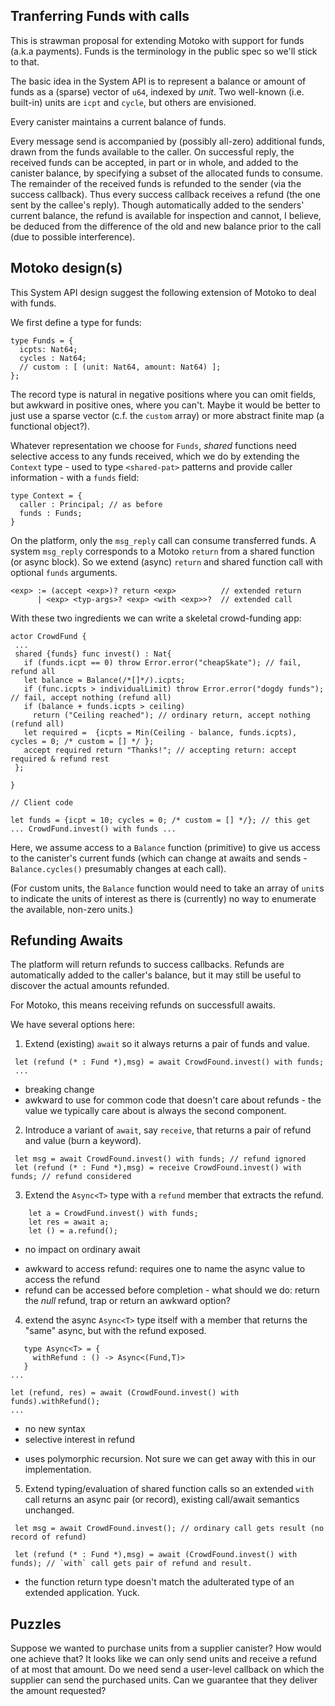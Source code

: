 Tranferring Funds with calls
----------------------------

This is strawman proposal for extending Motoko with support for funds
(a.k.a payments). Funds is the terminology in the public spec so we'll
stick to that.

The basic idea in the System API is to represent a balance or
amount of funds as a (sparse) vector of `u64`, indexed by
*unit*. Two well-known (i.e. built-in) units are `icpt` and `cycle`,
but others are envisioned.

Every canister maintains a current balance of funds.

Every message send is accompanied by (possibly all-zero) additional
funds, drawn from the funds available to the caller.  On successful
reply, the received funds can be accepted, in part or in whole, and
added to the canister balance, by specifying a subset of the allocated
funds to consume.  The remainder of the received funds is refunded to
the sender (via the success callback). Thus every success callback
receives a refund (the one sent by the callee's reply). Though
automatically added to the senders' current balance, the refund is
available for inspection and cannot, I believe, be deduced from the
difference of the old and new balance prior to the call (due to
possible interference).


## Motoko design(s)

This System API design suggest the following extension of Motoko to deal with funds.

We first define a type for funds:

```
type Funds = {
  icpts: Nat64;
  cycles : Nat64;
  // custom : [ (unit: Nat64, amount: Nat64) ];
};
```

The record type is natural in negative positions where you can omit fields, but awkward in positive ones, where you can't.
Maybe it would be better to just use a sparse vector (c.f. the `custom` array) or more abstract finite map (a functional object?).

Whatever representation we choose for `Funds`,
*shared* functions need selective access to any funds received, which we do by extending the `Context` type - used
to type `<shared-pat>` patterns and provide caller information - with a `funds` field:

```
type Context = {
  caller : Principal; // as before
  funds : Funds;
}
```

On the platform, only the `msg_reply` call can consume transferred funds.
A system `msg_reply` corresponds to a Motoko `return` from a shared function (or async block).
So we extend (async) `return` and shared function call with optional `funds` arguments.

```
<exp> := (accept <exp>)? return <exp>          // extended return
      | <exp> <typ-args>? <exp> <with <exp>>?  // extended call
```

With these two ingredients we can write a skeletal crowd-funding app:

```
actor CrowdFund {
 ...
 shared {funds} func invest() : Nat{
   if (funds.icpt == 0) throw Error.error("cheapSkate"); // fail, refund all
   let balance = Balance(/*[]*/).icpts;
   if (func.icpts > individualLimit) throw Error.error("dogdy funds"); // fail, accept nothing (refund all)
   if (balance + funds.icpts > ceiling)
     return ("Ceiling reached"); // ordinary return, accept nothing (refund all)
   let required =  {icpts = Min(Ceiling - balance, funds.icpts), cycles = 0; /* custom = [] */ };
   accept required return "Thanks!"; // accepting return: accept required & refund rest
 };

}

// Client code

let funds = {icpt = 10; cycles = 0; /* custom = [] */}; // this get
... CrowdFund.invest() with funds ...
```

Here, we assume access to a `Balance` function (primitive) to give us access to the canister's current funds (which can change at awaits and sends - `Balance.cycles()` presumably changes
at each call).

(For custom units, the `Balance` function would need to take an array of `unit`s to indicate the units of interest as there is (currently) no way
to enumerate the available, non-zero units.)

## Refunding Awaits

The platform will return refunds to success callbacks.
Refunds are automatically added to the caller's balance, but it may still be useful to discover the actual amounts refunded.

For Motoko, this means receiving refunds on successfull awaits.

We have several options here:

1. Extend (existing) `await` so it always returns a pair of funds and value.
```
 let (refund (* : Fund *),msg) = await CrowdFound.invest() with funds;
 ...
```
  - breaking change
  - awkward to use for common code that doesn't care about refunds - the value we typically care about is always the second component.

2. Introduce a variant of `await`, say `receive`, that returns a pair of refund and value (burn a keyword).
```
 let msg = await CrowdFound.invest() with funds; // refund ignored
 let (refund (* : Fund *),msg) = receive CrowdFound.invest() with funds; // refund considered
```

3. Extend the `Async<T>` type with a `refund` member that extracts the refund.
```
	let a = CrowdFund.invest() with funds;
	let res = await a;
    let () = a.refund();
```
  + no impact on ordinary await
  - awkward to access refund: requires one to name the async value to access the refund
  - refund can be accessed before completion - what should we do: return the *null* refund, trap or return an awkward option?

4. extend the async `Async<T>` type itself with a member that returns the "same" async, but with the refund exposed.
```
   type Async<T> = {
     withRefund : () -> Async<(Fund,T)>
   }
...

let (refund, res) = await (CrowdFound.invest() with funds).withRefund();
...
```
  + no new syntax
  + selective interest in refund
  - uses polymorphic recursion. Not sure we can get away with this in our implementation.

5. Extend typing/evaluation of shared function calls so an extended `with` call returns an async pair (or record), existing call/await semantics unchanged.
```
 let msg = await CrowdFound.invest(); // ordinary call gets result (no record of refund)

 let (refund (* : Fund *),msg) = await (CrowdFound.invest() with funds); // `with` call gets pair of refund and result.
```
  - the function return type doesn't match the adulterated type of an extended application. Yuck.


## Puzzles

Suppose we wanted to purchase units from a supplier canister? How would one achieve that? It looks like we can only send units and receive a refund of at most that amount.
Do we need send a user-level callback on which the supplier can send the purchased units. Can we guarantee that they deliver the amount requested?


